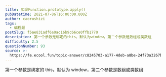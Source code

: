 ```yaml
---
title: 实现Function.prototype.apply()
pubDatetime: 2021-07-06T16:00:00.000Z
author: caorushizi
tags:
  - 编程题
postSlug: f5ae831adf6a0ac16b9c66ce0ffb1770
description: 第一个参数是绑定的this，默认为window，第二个参数是数组或类数组
difficulty: 2.5
questionNumber: 93
source: >-
  https://fe.ecool.fun/topic-answer/c8245703-a177-4deb-a8be-24f73a3267b8?orderBy=updateTime&order=desc&tagId=26
---
```


第一个参数是绑定的 this，默认为 window，第二个参数是数组或类数组
